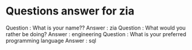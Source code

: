 Questions answer for zia 
 ======= 
 Question : What is your name??
Answer : zia 
Question : What would you rather be doing?
Answer : engineering 
Question : What is your preferred programming language
Answer : sql 
